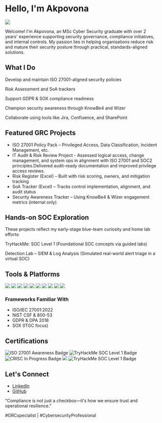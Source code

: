 # Hello, I'm Akpovona
<a href="https://www.linkedin.com/in/akpovona-agbaire-7662608a/"><img src="https://img.shields.io/badge/-LinkedIn-0072b1?&style=for-the-badge&logo=linkedin&logoColor=white" /></a>

Welcome! I'm Akpovona, an MSc Cyber Security graduate with over 2 years' experience supporting security governance, compliance initiatives, and internal controls. My passion lies in helping organisations reduce risk and mature their security posture through practical, standards-aligned solutions.

## What I Do
Develop and maintain ISO 27001-aligned security policies

Risk Assessment and SoA trackers

Support GDPR & SOX compliance readiness

Champion security awareness through KnowBe4 and Wizer

Collaborate using tools like Jira, Confluence, and SharePoint

## Featured GRC Projects
- ISO 27001 Policy Pack – Privileged Access, Data Classification, Incident Management, etc.
- IT Audit & Risk Review Project - Assessed logical access, change management, and system ops in alignment with ISO 27001 and SOC2 principles.Delivered audit-ready documentation and improved privilege access reviews.
- Risk Register (Excel) – Built with risk scoring, owners, and mitigation tracking
- SoA Tracker (Excel) – Tracks control implementation, alignment, and audit status
- Security Awareness Tracker – Using KnowBe4 & Wizer engagement metrics (internal only)

## Hands-on SOC Exploration
These projects reflect my early-stage blue-team curiosity and home lab efforts:

TryHackMe: SOC Level 1 (Foundational SOC concepts via guided labs)

Detection Lab – SIEM & Log Analysis (Simulated real-world alert triage in a virtual SOC)

## Tools & Platforms
<div> <img src="https://img.shields.io/badge/-KnowBe4-F15A22?&style=for-the-badge&logoColor=white" /> <img src="https://img.shields.io/badge/-Wizer-5A5A5A?&style=for-the-badge&logoColor=white" /> <img src="https://img.shields.io/badge/-Google%20Workspace-4285F4?&style=for-the-badge&logo=google&logoColor=white" /> <img src="https://img.shields.io/badge/-Confluence-172B4D?&style=for-the-badge&logo=confluence&logoColor=white" /> <img src="https://img.shields.io/badge/-Jira-0052CC?&style=for-the-badge&logo=jira&logoColor=white" /> <img src="https://img.shields.io/badge/-Microsoft%20Suite-00A4EF?&style=for-the-badge&logo=microsoft&logoColor=white" /> <img src="https://img.shields.io/badge/-SharePoint-0078D4?&style=for-the-badge&logo=microsoftsharepoint&logoColor=white" /> <img src="https://img.shields.io/badge/-Power%20BI-F2C811?&style=for-the-badge&logo=powerbi&logoColor=black" /> <img src="https://img.shields.io/badge/-Excel%20Risk%20Register-217346?&style=for-the-badge&logo=microsoftexcel&logoColor=white" /> <img src="https://img.shields.io/badge/-ISO%2027001%20SoA%20Tracker-0033A0?&style=for-the-badge&logo=ISO&logoColor=white" /> </div>

### Frameworks Familiar With
- ISO/IEC 27001:2022  
- NIST CSF & 800-53  
- GDPR & DPA 2018  
- SOX (ITGC focus)

## Certifications

<div>
<img src="https://img.shields.io/badge/-ISO%2027001%20(Awareness)-0033A0?&style=for-the-badge&logo=ISO&logoColor=white" alt="ISO 27001 Awareness Badge" />
<img src="https://img.shields.io/badge/-TryHackMe%20SOC%20Level%201-000000?&style=for-the-badge&logo=TryHackMe&logoColor=white" alt="TryHackMe SOC Level 1 Badge" />
<img src="https://img.shields.io/badge/-CISSP%20(In%20Progress)-FF8C00?&style=for-the-badge&logo=ISACA&logoColor=white" alt="CRISC In Progress Badge" />
<img src="https://img.shields.io/badge/-Security%2B-FF0000?&style=for-the-badge&logo=CompTIA&logoColor=white" />
<img src="https://img.shields.io/badge/-TryHackMe%20SOC%20Level%201-000000?&style=for-the-badge&logo=TryHackMe&logoColor=white" alt="TryHackMe SOC Level 1 Badge">
</div>

## Let's Connect

- [LinkedIn](https://www.linkedin.com/in/akpovona)  
- [GitHub](https://github.com/teejayvona)

“Compliance is not just a checkbox—it's how we ensure trust and operational resilience.”

#GRCspecialist | #CybersecurityProfessional
